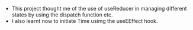 - This project thought me of the use of useReducer in managing different states by using the dispatch function etc.
- I also learnt now to initiate Time usimg the useEEffect hook.
